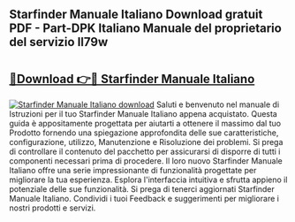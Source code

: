 ## Starfinder Manuale Italiano Download gratuit PDF - Part-DPK Italiano Manuale del proprietario del servizio Il79w

# <h2><a href="http://dfgwqq.blite.top/?on=Starfinder+Manuale+Italiano">🔗Download 👉🔴 Starfinder Manuale Italiano</a></h2>

[![Starfinder Manuale Italiano download](https://i.imgur.com/lujVjoI.png)](http://dfgwqq.blite.top/?on=Starfinder+Manuale+Italiano)
Saluti e benvenuto nel manuale di Istruzioni per il tuo Starfinder Manuale Italiano appena acquistato. Questa guida è appositamente progettata per aiutarti a ottenere il massimo dal tuo Prodotto fornendo una spiegazione approfondita delle sue caratteristiche, configurazione, utilizzo, Manutenzione e Risoluzione dei problemi. Si prega di controllare il contenuto del pacchetto per assicurarsi di disporre di tutti i componenti necessari prima di procedere. Il loro nuovo Starfinder Manuale Italiano offre una serie impressionante di funzionalità progettate per migliorare la tua esperienza. Esplora l'interfaccia intuitiva e sfrutta appieno il potenziale delle sue funzionalità. Si prega di tenerci aggiornati Starfinder Manuale Italiano. Condividi i tuoi Feedback e suggerimenti per migliorare i nostri prodotti e servizi.
